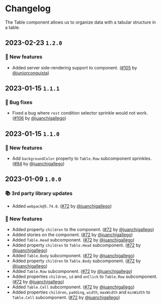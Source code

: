 # Changelog

The Table component allows us to organize data with a tabular structure in a table.

## 2023-02-23 `1.2.0`

### 🎉 New features

- Added server side-rendering support to component. ([#105](https://github.com/TiendaNube/nimbus-design-system/pull/105) by [@juniorconquista](https://github.com/juniorconquista))

## 2023-01-15 `1.1.1`

### 🐛 Bug fixes

- Fixed a bug where `rest` condition selector sprinkle would not work. ([#106](https://github.com/TiendaNube/nimbus-design-system/pull/106) by [@juanchigallego](https://github.com/juanchigallego))

## 2023-01-15 `1.1.0`

### 🎉 New features

- Add `backgroundColor` property to `Table.Row` subcomponent sprinkles. ([#94](https://github.com/TiendaNube/nimbus-design-system/pull/94) by [@juanchigallego](https://github.com/juanchigallego))

## 2023-01-09 `1.0.0`

### 📚 3rd party library updates

- Added `webpack@5.74.0`. ([#72](https://github.com/TiendaNube/nimbus-design-system/pull/72) by [@juanchigallego](https://github.com/juanchigallego))

### 🎉 New features

- Added property `children` to the component. ([#72](https://github.com/TiendaNube/nimbus-design-system/pull/72) by [@juanchigallego](https://github.com/juanchigallego))
- Added stories on the component. ([#72](https://github.com/TiendaNube/nimbus-design-system/pull/72) by [@juanchigallego](https://github.com/juanchigallego))
- Added `Table.Head` subcomponent. ([#72](https://github.com/TiendaNube/nimbus-design-system/pull/72) by [@juanchigallego](https://github.com/juanchigallego))
- Added property `children` to `Table.Head` subcomponent. ([#72](https://github.com/TiendaNube/nimbus-design-system/pull/72) by [@juanchigallego](https://github.com/juanchigallego))
- Added `Table.Body` subcomponent. ([#72](https://github.com/TiendaNube/nimbus-design-system/pull/72) by [@juanchigallego](https://github.com/juanchigallego))
- Added property `children` to `Table.Body` subcomponent. ([#72](https://github.com/TiendaNube/nimbus-design-system/pull/72) by [@juanchigallego](https://github.com/juanchigallego))
- Added `Table.Row` subcomponent. ([#72](https://github.com/TiendaNube/nimbus-design-system/pull/72) by [@juanchigallego](https://github.com/juanchigallego))
- Added properties `children`, `id` and `onClick` to `Table.Row` subcomponent. ([#72](https://github.com/TiendaNube/nimbus-design-system/pull/72) by [@juanchigallego](https://github.com/juanchigallego))
- Added `Table.Cell` subcomponent. ([#72](https://github.com/TiendaNube/nimbus-design-system/pull/72) by [@juanchigallego](https://github.com/juanchigallego))
- Added properties `children`, `padding`, `width`, `maxWidth` and `minWidth` to `Table.Cell` subcomponent. ([#72](https://github.com/TiendaNube/nimbus-design-system/pull/72) by [@juanchigallego](https://github.com/juanchigallego))
